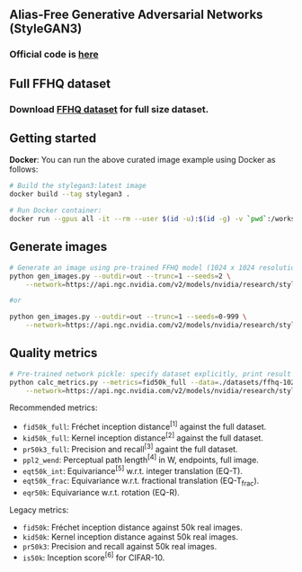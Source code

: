 ## Alias-Free Generative Adversarial Networks (StyleGAN3) <br>
### Official code is [here](https://github.com/NVlabs/stylegan3)

## Full FFHQ dataset
### Download [FFHQ dataset](https://drive.google.com/drive/folders/1tZUcXDBeOibC6jcMCtgRRz67pzrAHeHL) for full size dataset.

## Getting started
**Docker**: You can run the above curated image example using Docker as follows:
```.bash
# Build the stylegan3:latest image
docker build --tag stylegan3 .

# Run Docker container:
docker run --gpus all -it --rm --user $(id -u):$(id -g) -v `pwd`:/workspace --workdir /workspace -e HOME=/workspace  stylegan3 bash
```

## Generate images
```.bash
# Generate an image using pre-trained FFHQ model (1024 x 1024 resolution).
python gen_images.py --outdir=out --trunc=1 --seeds=2 \
    --network=https://api.ngc.nvidia.com/v2/models/nvidia/research/stylegan3/versions/1/files/stylegan3-r-ffhq-1024x1024.pkl

#or

python gen_images.py --outdir=out --trunc=1 --seeds=0-999 \
    --network=https://api.ngc.nvidia.com/v2/models/nvidia/research/stylegan3/versions/1/files/stylegan3-r-ffhq-1024x1024.pkl
```


## Quality metrics

```.bash
# Pre-trained network pickle: specify dataset explicitly, print result to stdout.
python calc_metrics.py --metrics=fid50k_full --data=./datasets/ffhq-1024x1024.zip --mirror=1 \
    --network=https://api.ngc.nvidia.com/v2/models/nvidia/research/stylegan3/versions/1/files/stylegan3-t-ffhq-1024x1024.pkl
```
Recommended metrics:
* `fid50k_full`: Fr&eacute;chet inception distance<sup>[1]</sup> against the full dataset.
* `kid50k_full`: Kernel inception distance<sup>[2]</sup> against the full dataset.
* `pr50k3_full`: Precision and recall<sup>[3]</sup> againt the full dataset.
* `ppl2_wend`: Perceptual path length<sup>[4]</sup> in W, endpoints, full image.
* `eqt50k_int`: Equivariance<sup>[5]</sup> w.r.t. integer translation (EQ-T).
* `eqt50k_frac`: Equivariance w.r.t. fractional translation (EQ-T<sub>frac</sub>).
* `eqr50k`: Equivariance w.r.t. rotation (EQ-R).

Legacy metrics:
* `fid50k`: Fr&eacute;chet inception distance against 50k real images.
* `kid50k`: Kernel inception distance against 50k real images.
* `pr50k3`: Precision and recall against 50k real images.
* `is50k`: Inception score<sup>[6]</sup> for CIFAR-10.

